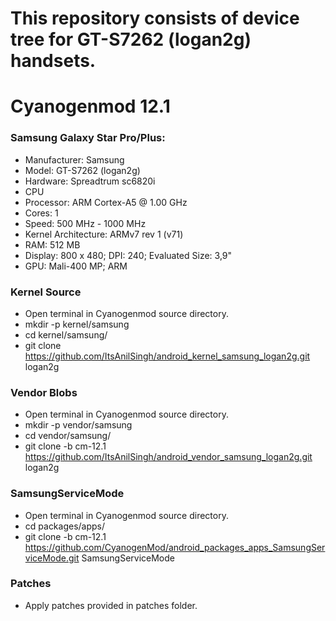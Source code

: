 # This repository consists of device tree for GT-S7262 (logan2g) handsets.

# Cyanogenmod 12.1

### Samsung Galaxy Star Pro/Plus:
 * Manufacturer: Samsung
 * Model: GT-S7262 (logan2g)
 * Hardware: Spreadtrum sc6820i
 * CPU
  * Processor: ARM Cortex-A5 @ 1.00 GHz
  * Cores: 1
  * Speed: 500 MHz - 1000 MHz
 * Kernel Architecture: ARMv7 rev 1 (v71)
 * RAM: 512 MB
 * Display: 800 x 480; DPI: 240; Evaluated Size: 3,9"
 * GPU: Mali-400 MP; ARM

### Kernel Source
* Open terminal in Cyanogenmod source directory.
* mkdir -p kernel/samsung
* cd kernel/samsung/
* git clone https://github.com/ItsAnilSingh/android_kernel_samsung_logan2g.git logan2g

### Vendor Blobs
* Open terminal in Cyanogenmod source directory.
* mkdir -p vendor/samsung
* cd vendor/samsung/
* git clone -b cm-12.1 https://github.com/ItsAnilSingh/android_vendor_samsung_logan2g.git logan2g

### SamsungServiceMode
* Open terminal in Cyanogenmod source directory.
* cd packages/apps/
* git clone -b cm-12.1 https://github.com/CyanogenMod/android_packages_apps_SamsungServiceMode.git SamsungServiceMode

### Patches
* Apply patches provided in patches folder.

